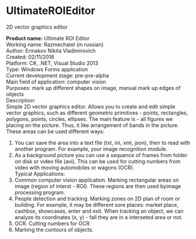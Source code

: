 # UltimateROIEditor
2D vector graphics editor  

**Product name:** Ultimate ROI Editor  
Working name: Razmechatel (in russian)  
Author: Ermakov Nikita Vladimirovich  
Created: 02/11/2016  
Platform: С#, .NET, Visual Studio 2013  
Type: Windows Forms application  
Current development stage: pre-pre-alpha  
Main field of application: computer vision  
Purposes: mark up different shapes on image, manual mark up edges of objects  
Description:  
Simple 2D vector graphics editor.
Allows you to create and edit simple vector graphics, such
as different geometric primitives - points, rectangles, polygons,
points, circles, ellipses. The main feature is -
all figures we placing on the picture. Thus, it
like arrangement of bands in the picture. These areas can be used
different ways:  
1) You can save the area into a text file (txt, ini, xml, json), then to read with
another program. For example, your image recognition module.  
2) As a background picture you can use a sequence of frames from
folder on disk or video file (avi). This can be used for cutting numbers
from video with moving automobiles or wagons (OCR).  
Typical Applications:  
1) Common computer vision application.
Marking rectangular areas on image (region of interst - ROI).
These regions are then used byimage processing program.  
2) People detection and tracking.
Marking zones on 2D plan of room or building. For example, it may be different
sore places: market place, cashbox, showcases, enter and exit.
When tracking an object, we can analyze its coordinates (x, y) - fall
they are in a interseted area or not.  
3) OCR. Cutting numbers for OCR  
4) Marking the contours of objects.  

